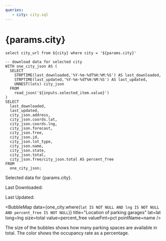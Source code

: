 ```yaml
---
queries:
   - city: city.sql
---
```


# {params.city}


```select_city_url
select city_url from ${city} where city = '${params.city}'
```
<Dropdown
    name=selected_item
    data={select_city_url}
    value=city_url
/>

```one_city
-- download data for selected city
WITH one_city_json AS (
  SELECT 
    STRPTIME(last_downloaded,'%Y-%m-%dT%H:%M:%S') AS last_downloaded,
    STRPTIME(last_updated,'%Y-%m-%dT%H:%M:%S') AS last_updated,
    UNNEST(lots) city_json 
  FROM 
    read_json('${inputs.selected_item.value}')
)
SELECT 
  last_downloaded,
  last_updated,
  city_json.address,
  city_json.coords.lat,
  city_json.coords.lng,
  city_json.forecast,
  city_json.free,
  city_json.id,
  city_json.lot_type,
  city_json.name,
  city_json.state,
  city_json.total,
  city_json.free/city_json.total AS percent_free
FROM 
  one_city_json;
```
Selected data for {params.city}.

Last Downloaded:  <Value data={one_city} column=last_downloaded fmt='yyyy-m-d HH:MM:SS' />

Last Updated:  <Value data={one_city} column=last_updated fmt='yyyy-m-d HH:MM:SS' />


<BubbleMap 
    data={one_city.where(`lat IS NOT NULL AND lng IS NOT NULL AND percent_free IS NOT NULL`)} 
    title="Location of parking garages"
    lat=lat 
    long=lng
    size=total 
    value=percent_free
    valueFmt=pct
    pointName=name 
/>

The size of the bubbles shows how many parking spaces are available in total. The color shows the occupancy rate as a percentage.

<DataTable data={one_city} search=true>
  <Column id=name/> 
  <Column id=state/> 
  <Column id=free/>
  <Column id=total/>
  <Column id=percent_free fmt=pct contentType=bar/>
  <Column id=address/> 
  <Column id=forecast/>
</DataTable>

<BarChart 
    data={one_city}
    title="Percentage and absolute number of free parking lots"
    x=name
    y=percent_free
    y2=free
    yFmt=pct
    type=grouped
    swapXY=false
/>